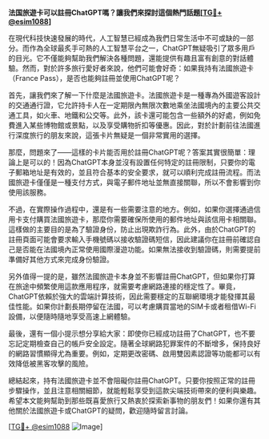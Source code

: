 **法国旅遊卡可以註冊ChatGPT嗎？讓我們來探討這個熱門話題[[TG💪+ @esim1088](https://t.me/s/esim1088)]**

在現代科技快速發展的時代，人工智慧已經成為我們日常生活中不可或缺的一部分。而作為全球最炙手可熱的人工智慧平台之一，ChatGPT無疑吸引了眾多用戶的目光。它不僅能夠幫助我們解決各種問題，還能提供有趣且富有創意的對話體驗。然而，對於許多旅行愛好者來說，他們可能會好奇：如果我持有法國旅遊卡（France Pass），是否也能夠註冊並使用ChatGPT呢？

首先，讓我們來了解一下什麼是法國旅遊卡。法國旅遊卡是一種專為外國遊客設計的交通通行證，它允許持卡人在一定期限內無限次數地乘坐法國境內的主要公共交通工具，如火車、地鐵和公交等。此外，該卡還可能包含一些額外的好處，例如免費進入某些博物館或景點，以及享受購物折扣等優惠。因此，對於計劃前往法國進行深度旅行的朋友來說，這張卡片無疑是一個非常實用的選擇。

那麼，問題來了——這樣的卡片能否用於註冊ChatGPT呢？答案其實很簡單：理論上是可以的！因為ChatGPT本身並沒有設置任何特定的註冊限制，只要你的電子郵箱地址是有效的，並且符合基本的安全要求，就可以順利完成註冊流程。而法國旅遊卡僅僅是一種支付方式，與電子郵件地址並無直接關聯，所以不會影響到你使用該服務。

不過，在實際操作過程中，還是有一些需要注意的地方。例如，如果你選擇通過信用卡支付購買法國旅遊卡，那麼你需要確保所使用的郵件地址與該信用卡相關聯。這樣做的主要目的是為了驗證身份，防止出現欺詐行為。此外，由於ChatGPT的註冊頁面可能會要求輸入手機號碼以接收驗證碼短信，因此建議你在註冊前確認自己是否能在法國境內正常使用國際漫遊功能。如果無法接收到驗證碼，則需要提前準備好其他方式來完成身份驗證。

另外值得一提的是，雖然法國旅遊卡本身並不影響註冊ChatGPT，但如果你打算在旅途中頻繁使用這款應用程序，就需要考慮網路連接的穩定性了。畢竟，ChatGPT依賴於強大的雲端計算技術，因此需要穩定的互聯網環境才能發揮其最佳性能。如果你計劃長期停留在法國，可以考慮購買當地的SIM卡或者租借Wi-Fi設備，以便隨時隨地享受高速上網體驗。

最後，還有一個小提示想分享給大家：即使你已經成功註冊了ChatGPT，也不要忘記定期檢查自己的帳戶安全設定。隨著全球網路犯罪案件的不斷增多，保持良好的網路習慣顯得尤為重要。例如，定期更改密碼、啟用雙因素認證等功能都可以有效降低被黑客攻擊的風險。

總結起來，持有法國旅遊卡並不會阻礙你註冊ChatGPT。只要你按照正常的註冊步驟操作，並且注意相關細節，就能輕鬆享受到這款尖端技術帶來的便利與樂趣。希望本文能夠幫助到那些既喜愛旅行又熱衷於探索新事物的朋友們！如果你還有其他關於法國旅遊卡或ChatGPT的疑問，歡迎隨時留言討論。

[[TG💪+ @esim1088](https://t.me/s/esim1088) ![Image](https://i.postimg.cc/4NQfJmqS/Snipaste-2025-05-13-00-14-12.png)]